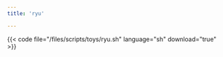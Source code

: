 ```yaml
---
title: 'ryu'

---
```


{{< code file="/files/scripts/toys/ryu.sh" language="sh" download="true" >}}
